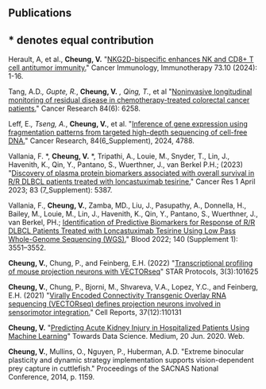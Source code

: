 ## Publications
 __*__ denotes equal contribution
 ---

Herault, A, et al., __Cheung, V.__  "[NKG2D-bispecific enhances NK and CD8+ T cell antitumor immunity.](https://doi.org/10.1007/s00262-024-03795-2)" Cancer Immunology, Immunotherapy 73.10 (2024): 1-16.<br>

Tang, A.D.*, Gupte, R.*, __Cheung, V.__ *, Qing, T.*, et al "[Noninvasive longitudinal monitoring of residual disease in chemotherapy-treated colorectal cancer patients.](https://doi.org/10.1158/1538-7445.AM2024-6258)" Cancer Research 84(6): 6258.<br>

Leff, E.*, Tseng, A.*, __Cheung, V.__, et al. "[Inference of gene expression using fragmentation patterns from targeted high-depth sequencing of cell-free DNA.](https://doi.org/10.1158/1538-7445.AM2024-4788)" Cancer Research, 84(6_Supplement), 2024, 4788.<br>

Vallania, F. *, __Cheung, V.__ *, Tripathi, A., Louie, M., Snyder, T., Lin, J., Havenith, K., Qin, Y., Pantano, S., Wuerthner, J., van Berkel P.H.; (2023) "[Discovery of plasma protein biomarkers associated with overall survival in R/R DLBCL patients treated with loncastuximab tesirine.](https://aacrjournals.org/cancerres/article/83/7_Supplement/5387/720596)" Cancer Res 1 April 2023; 83 (7_Supplement): 5387. <br>

Vallania, F., __Cheung, V.__, Zamba, MD., Liu, J., Pasupathy, A., Donnella, H., Bailey, M., Louie, M., Lin, J., Havenith, K., Qin, Y., Pantano, S., Wuerthner, J., van Berkel, PH.; [Identification of Predictive Biomarkers for Response of R/R DLBCL Patients Treated with Loncastuximab Tesirine Using Low Pass Whole-Genome Sequencing (WGS).](https://ash.confex.com/ash/2022/webprogram/Paper168993.html)" Blood 2022; 140 (Supplement 1): 3551–3552. <br>

__Cheung, V.__, Chung, P., and Feinberg, E.H. (2022) "[Transcriptional profiling of mouse projection neurons with VECTORseq](https://doi.org/10.1016/j.xpro.2022.101625)" STAR Protocols, 3(3):101625<br>

__Cheung, V.__, Chung, P., Bjorni, M., Shvareva, V.A., Lopez, Y.C., and Feinberg, E.H. (2021) "[Virally Encoded Connectivity Transgenic Overlay RNA sequencing (VECTORseq) defines projection neurons involved in sensorimotor integration.](https://doi.org/10.1016/j.celrep.2021.110131)" Cell Reports, 37(12):110131<br>

__Cheung, V.__ "[Predicting Acute Kidney Injury in Hospitalized Patients Using Machine Learning](https://towardsdatascience.com/predicting-acute-kidney-injury-in-hospitalized-patients-53ca07525e67)" Towards Data Science. Medium, 20 Jun. 2020. Web.<br>

__Cheung, V.__, Mullins, O., Nguyen, P., Huberman, A.D. "Extreme binocular plasticity and dynamic strategy implementation supports vision-dependent prey capture in cuttlefish." Proceedings of the SACNAS National Conference, 2014, p. 1159.<br>
